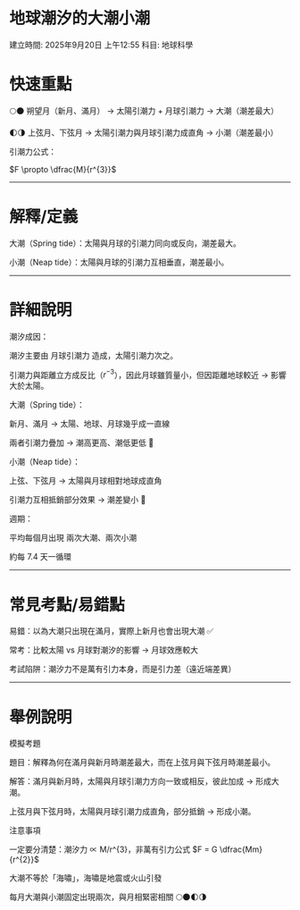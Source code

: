# 地球潮汐的大潮小潮

建立時間: 2025年9月20日 上午12:55
科目: 地球科學

# 快速重點

🌕🌑 朔望月（新月、滿月） → 太陽引潮力 + 月球引潮力 → 大潮（潮差最大）

🌓🌗 上弦月、下弦月 → 太陽引潮力與月球引潮力成直角 → 小潮（潮差最小）

引潮力公式：

$F \propto \dfrac{M}{r^{3}}$

---

# 解釋/定義

大潮（Spring tide）：太陽與月球的引潮力同向或反向，潮差最大。

小潮（Neap tide）：太陽與月球的引潮力互相垂直，潮差最小。

---

# 詳細說明

潮汐成因：

潮汐主要由 月球引潮力 造成，太陽引潮力次之。

引潮力與距離立方成反比（$r^{-3}$），因此月球雖質量小，但因距離地球較近 → 影響大於太陽。

大潮（Spring tide）：

新月、滿月 → 太陽、地球、月球幾乎成一直線

兩者引潮力疊加 → 潮高更高、潮低更低 🌊

小潮（Neap tide）：

上弦、下弦月 → 太陽與月球相對地球成直角

引潮力互相抵銷部分效果 → 潮差變小 🌊

週期：

平均每個月出現 兩次大潮、兩次小潮

約每 7.4 天一循環

---

# 常見考點/易錯點

易錯：以為大潮只出現在滿月，實際上新月也會出現大潮 ✅

常考：比較太陽 vs 月球對潮汐的影響 → 月球效應較大

考試陷阱：潮汐力不是萬有引力本身，而是引力差（遠近端差異）

---

# 舉例說明

模擬考題

題目：解釋為何在滿月與新月時潮差最大，而在上弦月與下弦月時潮差最小。

解答：滿月與新月時，太陽與月球引潮力方向一致或相反，彼此加成 → 形成大潮。

上弦月與下弦月時，太陽與月球引潮力成直角，部分抵銷 → 形成小潮。

注意事項

一定要分清楚：潮汐力 ∝ M/r^{3}，非萬有引力公式 $F = G \dfrac{Mm}{r^{2}}$

大潮不等於「海嘯」，海嘯是地震或火山引發

每月大潮與小潮固定出現兩次，與月相緊密相關 🌕🌑🌓🌗
